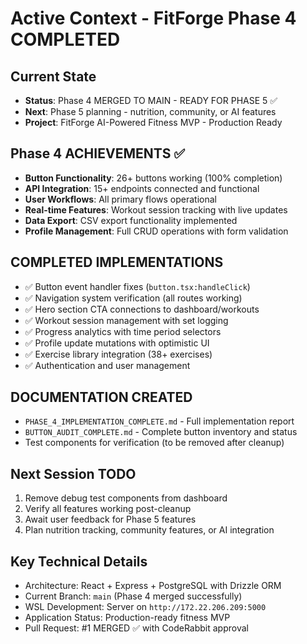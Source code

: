 # Active Context - FitForge Phase 4 COMPLETED

## Current State
- **Status**: Phase 4 MERGED TO MAIN - READY FOR PHASE 5 ✅
- **Next**: Phase 5 planning - nutrition, community, or AI features
- **Project**: FitForge AI-Powered Fitness MVP - Production Ready

## Phase 4 ACHIEVEMENTS ✅
- **Button Functionality**: 26+ buttons working (100% completion)
- **API Integration**: 15+ endpoints connected and functional
- **User Workflows**: All primary flows operational
- **Real-time Features**: Workout session tracking with live updates
- **Data Export**: CSV export functionality implemented
- **Profile Management**: Full CRUD operations with form validation

## COMPLETED IMPLEMENTATIONS
- ✅ Button event handler fixes (`button.tsx:handleClick`)
- ✅ Navigation system verification (all routes working)
- ✅ Hero section CTA connections to dashboard/workouts
- ✅ Workout session management with set logging
- ✅ Progress analytics with time period selectors
- ✅ Profile update mutations with optimistic UI
- ✅ Exercise library integration (38+ exercises)
- ✅ Authentication and user management

## DOCUMENTATION CREATED
- `PHASE_4_IMPLEMENTATION_COMPLETE.md` - Full implementation report
- `BUTTON_AUDIT_COMPLETE.md` - Complete button inventory and status
- Test components for verification (to be removed after cleanup)

## Next Session TODO
1. Remove debug test components from dashboard
2. Verify all features working post-cleanup
3. Await user feedback for Phase 5 features
4. Plan nutrition tracking, community features, or AI integration

## Key Technical Details
- Architecture: React + Express + PostgreSQL with Drizzle ORM
- Current Branch: `main` (Phase 4 merged successfully)
- WSL Development: Server on `http://172.22.206.209:5000`
- Application Status: Production-ready fitness MVP
- Pull Request: #1 MERGED ✅ with CodeRabbit approval